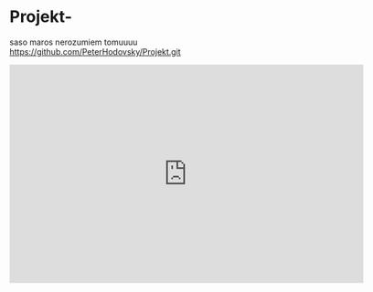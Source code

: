 # Projekt-
saso maros nerozumiem tomuuuu https://github.com/PeterHodovsky/Projekt.git
<iframe width="619" height="383" seamless frameborder="0" scrolling="no" src="https://docs.google.com/spreadsheets/d/e/2PACX-1vRvxEcefFeEiuOQgQVhAA340J484ziXouHCJQ7GgmUPaPlhMGdfUbmOsYeTy5R4ENc7P76edYDOzKjw/pubchart?oid=1467440248&amp;format=interactive"></iframe>
